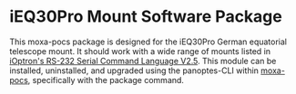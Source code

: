# iEQ30Pro Mount Software Package
This moxa-pocs package is designed for the iEQ30Pro German equatorial telescope mount. It should work with a wide range of mounts listed in [iOptron's RS-232 Serial Command Language V2.5](http://www.ioptron.com/v/ASCOM/RS-232_Command_Language2014_V2.5.pdf). This module can be installed, uninstalled, and upgraded using the panoptes-CLI within [moxa-pocs](https://github.com/thomazach/POCS-moxa-build), specifically with the package command.

